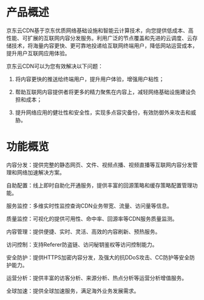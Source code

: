 # 产品概述

京东云CDN基于京东优质网络基础设施和智能云计算技术，向您提供低成本、高性能、可扩展的互联网内容分发服务。利用广泛的节点覆盖和先进的云调度、云存储技术，将海量内容更快、更可靠地投递给互联网终端用户，降低网站运营成本，提升用户互联网应用体验。

京东云CDN可以为您有效解决以下问题：

1)   将内容更快的推送给终端用户，提升用户体验，增强用户粘性；

2)   帮助互联网内容提供者将更多的精力聚焦在内容上，减轻网络基础设施建设负担和成本；

3)   提升网络应用的健壮性和安全性，实现多点容灾备份，有效防御外来攻击和威胁。

# **功能概览**

内容分发：提供完整的静态网页、文件、视频点播、视频直播等互联网内容分发管理和网络加速解决方案。

自助配置：线上即时自助化开通服务，提供丰富的回源策略和缓存策略配置管理功能。

服务监控：多维实时性监控查询CDN业务带宽、流量、访问量等信息。

质量监控：可视化的提供可用性、命中率、回源率等CDN服务质量监测。

内容管理：提供便捷、实时、灵活、高效的内容刷新、预热服务。

访问控制：支持Referer防盗链、访问秘钥鉴权等访问控制能力。

安全防护：提供HTTPS加密内容分发，及强大的抗DDoS攻击、CC防护等安全防护能力。

运营分析：提供丰富的访客分析、来源分析、热点分析等运营分析增值服务。

全球加速：提供全球加速服务，满足海外业务发展需求。
